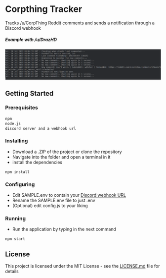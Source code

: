 # Corpthing Tracker

Tracks /u/CorpThing Reddit comments and sends a notification through a Discord webhook

##### Example with /u/DrazHD
![Terminal Preview](/assets/img/terminal-preview.png)

## Getting Started

### Prerequisites

```
npm
node.js
discord server and a webhook url
```

### Installing

- Download a .ZIP of the project or clone the repository
- Navigate into the folder and open a terminal in it
- install the dependencies

```
npm install
```

### Configuring

- Edit SAMPLE.env to contain your [Discord webhook URL](https://support.discordapp.com/hc/en-us/articles/228383668-Intro-to-Webhooks)
- Rename the SAMPLE.env file to just .env
- (Optional) edit config.js to your liking


### Running
- Run the application by typing in the next command

```
npm start
```

## License

This project is licensed under the MIT License - see the [LICENSE.md](LICENSE.md) file for details